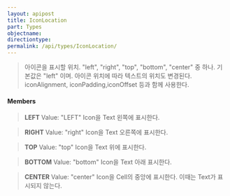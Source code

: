```yaml
---
layout: apipost
title: IconLocation
part: Types
objectname: 
directiontype: 
permalink: /api/types/IconLocation/
---
```



> 아이콘을 표시할 위치. "left", "right", "top", "bottom", "center" 중 하나. 기본값은 "left" 이며. 아이콘 위치에 따라 텍스트의 위치도 변경된다.
> iconAlignment, iconPadding,iconOffset 등과 함께 사용한다.
  
#### Members

> **LEFT**
> Value: "LEFT"
> Icon을 Text 왼쪽에 표시한다.

> **RIGHT**
> Value: "right"
> Icon을 Text 오른쪽에 표시한다.

> **TOP**
> Value: "top"
> Icon을 Text 위에 표시한다.

> **BOTTOM** 
> Value: "bottom"
> Icon을 Text 아래 표시한다.

> **CENTER** 
> Value: "center"
> Icon을 Cell의 중앙에 표시한다. 이때는 Text가 표시되지 않는다.

